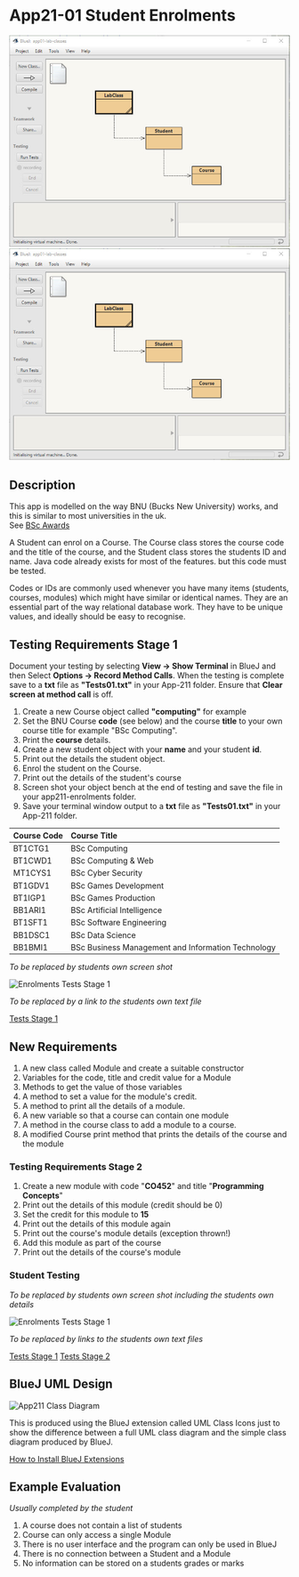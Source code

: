 # App21-01 Student Enrolments
![App211-enrollments](https://github.com/BNU-Comp/derek.github.io/blob/gh-pages/images/App01-classes.jpg)
<img src="https://github.com/BNU-Comp/derek.github.io/blob/gh-pages/images/App01-classes.jpg" alt=""/>
## Description
This app is modelled on the way BNU (Bucks New University) works, and this is similar to most universities in the uk.      
See [BSc Awards](https://github.com/BNU-CO452/BlueJ-Apps/wiki/BSc-Awards)

A Student can enrol on a Course.  The Course class stores the course code and the title of the course, and the Student class stores the students ID and name.  Java code already exists for most of the features. but this code must be tested.

Codes or IDs are commonly used whenever you have many items (students, courses, modules) which might have similar or identical names.  They are an essential part of the way relational database work.  They have to be unique values, and ideally should be easy to recognise.
## Testing Requirements Stage 1
Document your testing by selecting **View ->  Show Terminal** in BlueJ and then Select **Options -> Record Method Calls**.  When the testing is complete save to a **txt** file as **"Tests01.txt"** in your App-211 folder. Ensure that **Clear screen at method call** is off.
1. Create a new Course object called **"computing"** for example
2. Set the BNU Course **code** (see below) and the course **title** to your own course title for example "BSc Computing".
3. Print the **course** details. 
4. Create a new student object with your **name** and your student **id**.
5. Print out the details the student object. 
6. Enrol the student on the Course.
7. Print out the details of the student's course
8. Screen shot your object bench at the end of testing and save the file in your app211-enrolments folder.
9. Save your terminal window output to a **txt** file as **"Tests01.txt"** in your App-211 folder. 

| Course Code | Course Title |
|:------------|:-------------|
| BT1CTG1 | BSc Computing |
| BT1CWD1 | BSc Computing & Web |
| MT1CYS1 | BSc Cyber Security |
| BT1GDV1 | BSc Games Development |
| BT1IGP1 | BSc Games Production |
| BB1ARI1 | BSc Artificial Intelligence |
| BT1SFT1 | BSc Software Engineering |
| BB1DSC1 | BSc Data Science |
| BB1BMI1 | BSc Business Management and Information Technology |

*To be replaced by students own screen shot*   

![Enrolments Tests Stage 1](https://github.com/BNU-CO452-Derek/BlueJ-Apps21/blob/main/app211-enrollments/stage1.jpg)    

*To be replaced by a link to the students own text file*  

[Tests Stage 1](https://github.com/BNU-CO452-Derek/BlueJ-Apps21/blob/main/app211-enrollments/Tests01.txt)

## New Requirements
1. A new class called Module and create a suitable constructor
2. Variables for the code, title and credit value for a Module
3. Methods to get the value of those variables
4. A method to set a value for the module's credit.
4. A method to print all the details of a module.
5. A new variable so that a course can contain one module
6. A method in the course class to add a module to a course.
7. A modified Course print method that prints the details of the course and the module

### Testing Requirements Stage 2
1. Create a new module with code "**CO452**" and title "**Programming Concepts**"
3. Print out the details of this module (credit should be 0)
2. Set the credit for this module to **15**
3. Print out the details of this module again
4. Print out the course's module details (exception thrown!)
5. Add this module as part of the course
6. Print out the details of the course's module

### Student Testing

*To be replaced by students own screen shot including the students own details*   

![Enrolments Tests Stage 1](https://github.com/BNU-CO452-Derek/BlueJ-Apps21/blob/main/app211-enrollments/stage2.jpg)    

*To be replaced by links to the students own text files*        

[Tests Stage 1](https://github.com/BNU-CO452-Derek/BlueJ-Apps21/blob/main/app211-enrollments/Tests02.txt)
[Tests Stage 2](https://github.com/BNU-CO452-Derek/BlueJ-Apps21/blob/main/app211-enrollments/Tests02.txt)

## BlueJ UML Design
![App211 Class Diagram](https://github.com/BNU-CO452-Derek/BlueJ-Apps21/blob/main/app211-enrollments/stage3.jpg)

This is produced using the BlueJ extension called UML Class Icons just to show the difference between a full UML class diagram and the simple class diagram produced by BlueJ.
    
[How to Install BlueJ Extensions ](https://github.com/BNU-CO452/BlueJ-Apps/wiki/BlueJ-Extensions)

## Example Evaluation
*Usually completed by the student*
1. A course does not contain a list of students
2. Course can only access a single Module
3. There is no user interface and the program can only be used in BlueJ
4. There is no connection between a Student and a Module
5. No information can be stored on a students grades or marks
